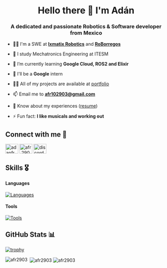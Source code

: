 
<h1 align="center">Hello there 👾 I'm Adán</h1>
<h3 align="center">A dedicated and passionate Robotics & Software developer from Mexico</h3>

<!--
<picture>
  <source media="(prefers-color-scheme: dark)" srcset="https://github-profile-trophy.vercel.app/?username=afr2903&column=5&row=1&margin-w=10&theme=onedark">
  <source media="(prefers-color-scheme: light)" srcset="https://github-profile-trophy.vercel.app/?username=afr2903&column=5&row=1&margin-w=10">
  <img src="https://github-profile-trophy.vercel.app/?username=afr2903&column=5&row=1&margin-w=10&theme=onedark" alt="afr2903" />
</picture>-->


- 🧑‍💻 I'm a SWE at [**Ixmatix Robotics**](https://github.com/IXMATIX) and [**RoBorregos**](https://github.com/RoBorregos/)

- 📖 I study Mechatronics Engineering at ITESM

- 🌱 I’m currently learning **Google Cloud, ROS2 and Elixir**

- 🔭 I'll be a **Google** intern 

- 👨‍💻 All of my projects are available at [portfolio](https://afr2903.github.io/portfolio/)

- 📫 Email me to **afr102903@gmail.com**

- 📄 Know about my experiences ([resume](https://afr2903.github.io/portfolio/Adan_Flores_resume.pdf))

- ⚡ Fun fact: **I like musicals and working out**

<h2 align="left">Connect with me 🤝</h2>
<p align="left">
<a href="https://linkedin.com/in/adanfr" target="blank"><img align="center" src="https://raw.githubusercontent.com/rahuldkjain/github-profile-readme-generator/master/src/images/icons/Social/linked-in-alt.svg" alt="adanfr" height="30" width="40" /></a>
<a href="https://instagram.com/afr.2903" target="blank"><img align="center" src="https://raw.githubusercontent.com/rahuldkjain/github-profile-readme-generator/master/src/images/icons/Social/instagram.svg" alt="afr.2903" height="30" width="40" /></a>
<a href="https://discordapp.com/users/476898916802232323" target="blank"><img align="center" src="https://raw.githubusercontent.com/rahuldkjain/github-profile-readme-generator/master/src/images/icons/Social/discord.svg" alt="discordapp.com/users/476898916802232323" height="30" width="40" /></a>
</p>

<h2>Skills 🎖️</h2>

#### Languages
[![Languages](https://skillicons.dev/icons?i=cpp,py,java,js,cs,c,elixir,latex,matlab,php)](https://skillicons.dev)

#### Tools
[![Tools](https://skillicons.dev/icons?i=ros,opencv,gcp,tensorflow,unity,sklearn,pytorch,git,docker,linux,arduino,raspberrypi,html,laravel,anaconda,blender,powershell,vscode)](https://skillicons.dev)


<!-- GitHub profile Stats -->
<h2>GitHub Stats 📊</h2>

[![trophy](https://github-profile-trophy.vercel.app/?username=afr2903&theme=dracula&rank=-D,-C,-?&margin-w=10)](https://github.com/ryo-ma/github-profile-trophy)

<picture>
  <source media="(prefers-color-scheme: dark)" srcset="https://github-readme-stats.vercel.app/api/top-langs?username=afr2903&show_icons=true&locale=en&layout=compact&theme=onedark">
  <source media="(prefers-color-scheme: light)" srcset="https://github-readme-stats.vercel.app/api/top-langs?username=afr2903&show_icons=true&locale=en&layout=compact">
  <img align="left" src="https://github-readme-stats.vercel.app/api/top-langs?username=afr2903&show_icons=true&locale=en&layout=compact&theme=onedark" alt="afr2903" />
</picture>

<picture>
  <source media="(prefers-color-scheme: dark)" srcset="https://github-readme-stats.vercel.app/api?username=afr2903&show_icons=true&locale=en&theme=onedark">
  <source media="(prefers-color-scheme: light)" srcset="https://github-readme-stats.vercel.app/api?username=afr2903&show_icons=true&locale=en">
  &nbsp;<img align="center" src="https://github-readme-stats.vercel.app/api?username=afr2903&show_icons=true&locale=en&theme=onedark" alt="afr2903" />
</picture>

<picture>
  <source media="(prefers-color-scheme: dark)" srcset="https://github-readme-streak-stats.herokuapp.com/?user=afr2903&theme=onedark">
  <source media="(prefers-color-scheme: light)" srcset="https://github-readme-streak-stats.herokuapp.com/?user=afr2903">
  <img align="center" src="https://github-readme-streak-stats.herokuapp.com/?user=afr2903&theme=onedark" alt="afr2903" />
</picture>

